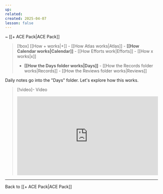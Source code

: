 ```yaml
---
up: 
related: 
created: 2025-04-07
lesson: false
---
```

~ [[+ ACE Pack|ACE Pack]]  

> [!box] [[How + works|+]] - [[How Atlas works|Atlas]] - **[[How Calendar works|Calendar]]** - [[How Efforts work|Efforts]] - [[How x works|x]] 
> - **[[How the Days folder works|Days]]** - [[How the Records folder works|Records]] - [[How the Reviews folder works|Reviews]] 

Daily notes go into the "Days" folder. Let's explore how this works.

> [!video]- Video
> <div style="padding:56.25% 0 0 0;position:relative;"><iframe src="https://player.vimeo.com/video/1075677860?badge=0&amp;autopause=0&amp;player_id=0&amp;app_id=58479" frameborder="0" allow="autoplay; fullscreen; picture-in-picture; clipboard-write; encrypted-media" style="position:absolute;top:0;left:0;width:100%;height:100%;" title="How the Days Folder Works"></iframe></div>

---

Back to [[+ ACE Pack|ACE Pack]] 

